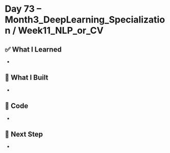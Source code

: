 # Day 73 – Month3_DeepLearning_Specialization / Week11_NLP_or_CV

## ✅ What I Learned
- 

## 🔨 What I Built
- 

## 📂 Code
- 

## 🎯 Next Step
- 
